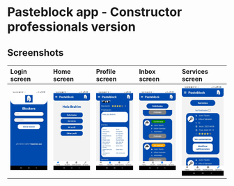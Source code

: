 # Pasteblock app - Constructor professionals version

## Screenshots

| Login screen | Home screen | Profile screen | Inbox screen | Services screen |
| :-------- | :------- | :------- | :------- | :------- |
| <img src="https://github.com/Tomohiko10615/pasteblock-app/raw/main/ba-login-screen.jpeg" width="300"> |  <img src="https://github.com/Tomohiko10615/pasteblock-app/raw/main/ba-home-screen.jpeg" width="300"> | <img src="https://github.com/Tomohiko10615/pasteblock-app/raw/main/ba-profile-screen.jpeg" width="300"> | <img src="https://github.com/Tomohiko10615/pasteblock-app/raw/main/ba-inbox-screen.jpeg" width="300"> | <img src="https://github.com/Tomohiko10615/pasteblock-app/raw/main/ba-services-screen.jpeg" width="300"> |
